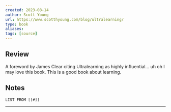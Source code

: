 ```yaml
---
created: 2023-08-14
author: Scott Young
url: https://www.scotthyoung.com/blog/ultralearning/
type: book
aliases: 
tags: [source]
---
```

## Review
A foreword by James Clear citing Ultralearning as highly influential... uh oh I may love this book. This is a good book about learning.

## Notes
```dataview
LIST FROM [[#]]
```

---